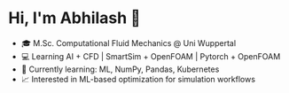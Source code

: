 # Hi, I'm Abhilash 👋
- 🎓 M.Sc. Computational Fluid Mechanics @ Uni Wuppertal  
- 💻 Learning AI + CFD | SmartSim + OpenFOAM | Pytorch + OpenFOAM
- 🧠 Currently learning: ML, NumPy, Pandas, Kubernetes  
- 📈 Interested in ML-based optimization for simulation workflows
